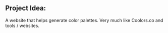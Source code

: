 ## Project Idea:

A website that helps generate color palettes.
Very much like Coolors.co and tools / websites.
